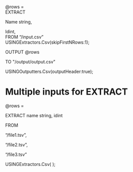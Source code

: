 ﻿@rows =  
 EXTRACT

 Name string,

 Idint,  
 FROM “/input.csv”  
 USINGExtractors.Csv\(skipFirstNRows:1\);



OUTPUT @rows

 TO "/output/output.csv"

 USINGOutputters.Csv\(outputHeader:true\);


# Multiple inputs for EXTRACT

@rows =

 EXTRACT name string, idint

 FROM

“/file1.tsv”,

 “/file2.tsv”,

 “/file3.tsv”

 USINGExtractors.Csv\( \);








